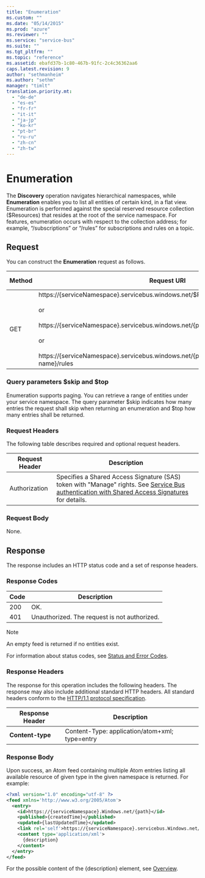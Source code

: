 ```yaml
---
title: "Enumeration"
ms.custom: ""
ms.date: "05/14/2015"
ms.prod: "azure"
ms.reviewer: ""
ms.service: "service-bus"
ms.suite: ""
ms.tgt_pltfrm: ""
ms.topic: "reference"
ms.assetid: ebafd37b-1c80-467b-91fc-2c4c36362aa6
caps.latest.revision: 9
author: "sethmanheim"
ms.author: "sethm"
manager: "timlt"
translation.priority.mt: 
  - "de-de"
  - "es-es"
  - "fr-fr"
  - "it-it"
  - "ja-jp"
  - "ko-kr"
  - "pt-br"
  - "ru-ru"
  - "zh-cn"
  - "zh-tw"
---
```

# Enumeration
The **Discovery** operation navigates hierarchical namespaces, while **Enumeration** enables you to list all entities of certain kind, in a flat view. Enumeration is performed against the special reserved resource collection ($Resources) that resides at the root of the service namespace. For features, enumeration occurs with respect to the collection address; for example, “/subscriptions” or “/rules” for subscriptions and rules on a topic.  
  
## Request  
 You can construct the **Enumeration** request as follows.  
  
|Method|Request URI|HTTP Version|  
|------------|-----------------|------------------|  
|GET|https://{serviceNamespace}.servicebus.windows.net/$Resources/{resourceCollection}<br /><br /> or<br /><br /> https://{serviceNamespace}.servicebus.windows.net/{path}/Subscriptions<br /><br /> or<br /><br /> https://{serviceNamespace}.servicebus.windows.net/{path}/Subscriptions/{subscription-name}/rules|HTTP/1.1|  

### Query parameters $skip and $top  
Enumeration supports paging. You can retrieve a range of entities under your service namespace. The query parameter $skip indicates how many entries the request shall skip
when returning an enumeration and $top how many entries shall be returned.
  
### Request Headers  
 The following table describes required and optional request headers.  
  
|Request Header|Description|  
|--------------------|-----------------|  
|Authorization|Specifies a Shared Access Signature (SAS) token with "Manage" rights. See [Service Bus authentication with Shared Access Signatures](https://docs.microsoft.com/azure/service-bus-messaging/service-bus-sas) for details.|  
  
### Request Body  
 None.  
  
## Response  
 The response includes an HTTP status code and a set of response headers.  
  
### Response Codes  
  
|Code|Description|  
|----------|-----------------|  
|200|OK.|  
|401|Unauthorized. The request is not authorized.|  
  
> [!NOTE]
>  An empty feed is returned if no entities exist.  
  
 For information about status codes, see [Status and Error Codes](http://msdn.microsoft.com/library/dd179382.aspx).  
  
### Response Headers  
 The response for this operation includes the following headers. The response may also include additional standard HTTP headers. All standard headers conform to the [HTTP/1.1 protocol specification](http://go.microsoft.com/fwlink/?linkid=150478).  
  
|Response Header|Description|  
|---------------------|-----------------|  
|**Content-type**|Content-Type: application/atom+xml; type=entry|  
  
### Response Body  
 Upon success, an Atom feed containing multiple Atom entries listing all available resource of given type in the given namespace is returned. For example:  
  
```xml  
<?xml version="1.0" encoding="utf-8" ?>  
<feed xmlns='http://www.w3.org/2005/Atom'>  
  <entry>  
    <id>https://{serviceNamespace}.Windows.net/{path}</id>  
    <published>{createdTime}</published>  
    <updated>{lastUpdatedTime}</updated>  
    <link rel='self'>https://{serviceNamespace}.servicebus.Windows.net/{path}</link>  
    <content type='application/xml'>  
      {description}
    </content>  
  </entry>  
</feed>  
```

For the possible content of the {description} element, see [Overview](overview.md).